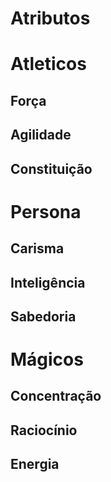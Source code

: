 # Atributos

# Atleticos
## Força

## Agilidade

## Constituição


# Persona
## Carisma

## Inteligência

## Sabedoria

# Mágicos
## Concentração

## Raciocínio

## Energia
